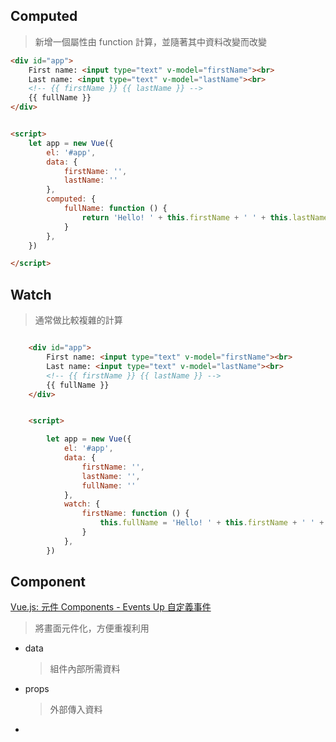 ## Computed

> 新增一個屬性由 function 計算，並隨著其中資料改變而改變

```html
<div id="app">
    First name: <input type="text" v-model="firstName"><br>
    Last name: <input type="text" v-model="lastName"><br>
    <!-- {{ firstName }} {{ lastName }} -->
    {{ fullName }}
</div>


<script>
    let app = new Vue({
        el: '#app',
        data: {
            firstName: '',
            lastName: ''
        },
        computed: {
            fullName: function () {
                return 'Hello! ' + this.firstName + ' ' + this.lastName;
            }
        },
    })

</script>
```



## Watch

> 通常做比較複雜的計算

```html

    <div id="app">
        First name: <input type="text" v-model="firstName"><br>
        Last name: <input type="text" v-model="lastName"><br>
        <!-- {{ firstName }} {{ lastName }} -->
        {{ fullName }}
    </div>


    <script>

        let app = new Vue({
            el: '#app',
            data: {
                firstName: '',
                lastName: '',
                fullName: ''
            },
            watch: {
                firstName: function () {
                    this.fullName = 'Hello! ' + this.firstName + ' ' + this.lastName;
                }
            },
        })
```



## Component

[Vue.js: 元件 Components - Events Up 自定義事件](https://cythilya.github.io/2017/05/20/vue-component-events-up/)

> 將畫面元件化，方便重複利用

- data

	> 組件內部所需資料

- props

	> 外部傳入資料

- 